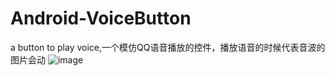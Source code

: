 # Android-VoiceButton
a button to play voice,一个模仿QQ语音播放的控件，播放语音的时候代表音波的图片会动
![image](https://github.com/yaochangliang159/Android-VoiceButton/raw/master/screenshot/gif.jpg)
